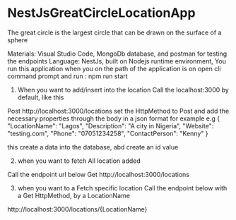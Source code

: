 # NestJsGreatCircleLocationApp
The great circle is the largest circle that can be drawn on the surface of a sphere


Materials: Visual Studio Code, MongoDb database, and postman for testing the endpoints
Language: NestJs, built on Nodejs runtime environment,
You run this application when you on the path of the application is on
open cli command prompt and run : npm run start

1. When you want to add/insert into the location
Call the localhost:3000 by default, like this

Post
http://localhost:3000/locations
set the HttpMethod to Post
and add the necessary properties through the body in a json format for example
e.g 
{
        "LocationName": "Lagos",
        "Description": "A city in Nigeria",
        "Website": "testing.com",
        "Phone": "07051234258",
        "ContactPerson": "Kenny"
}

this create a data into the database, abd create an id value

2. when you want to fetch All location added 

Call the endpoint url below
Get
http://localhost:3000/locations

3. when you want to a Fetch specific location
Call the endpoint below with a Get HttpMethod,
by a LocationName

http://localhost:3000/locations/{LocationName}


 
